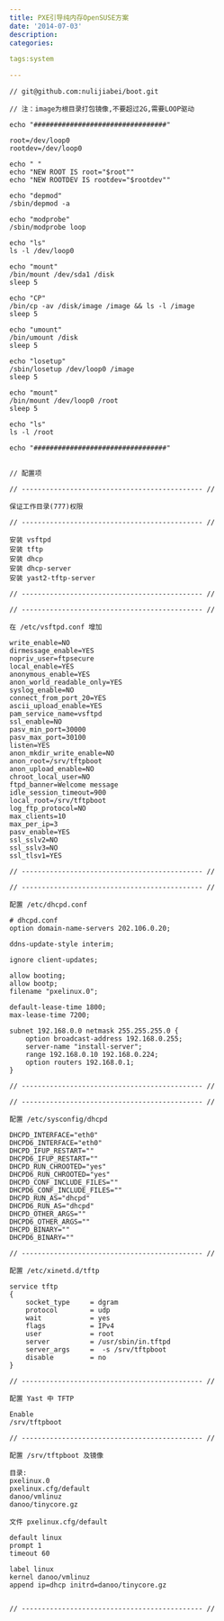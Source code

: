 ```yaml
---
title: PXE引导纯内存OpenSUSE方案
date: '2014-07-03'
description:
categories:

tags:system

---
```


	// git@github.com:nulijiabei/boot.git

	// 注：image为根目录打包镜像,不要超过2G,需要LOOP驱动

	echo "#################################"
	 
	root=/dev/loop0
	rootdev=/dev/loop0
	 
	echo " "
	echo "NEW ROOT IS root="$root""
	echo "NEW ROOTDEV IS rootdev="$rootdev""
	 
	echo "depmod"
	/sbin/depmod -a
	 
	echo "modprobe"
	/sbin/modprobe loop
	 
	echo "ls"
	ls -l /dev/loop0
	 
	echo "mount"
	/bin/mount /dev/sda1 /disk
	sleep 5
	 
	echo "CP"
	/bin/cp -av /disk/image /image && ls -l /image
	sleep 5
	 
	echo "umount"
	/bin/umount /disk
	sleep 5
	 
	echo "losetup"
	/sbin/losetup /dev/loop0 /image
	sleep 5
	 
	echo "mount"
	/bin/mount /dev/loop0 /root
	sleep 5
	 
	echo "ls"
	ls -l /root
	 
	echo "#################################"


	// 配置项

	// --------------------------------------------- //
	 
	保证工作目录(777)权限
	 
	// --------------------------------------------- //
	 
	安装 vsftpd
	安装 tftp
	安装 dhcp
	安装 dhcp-server
	安装 yast2-tftp-server
	 
	// --------------------------------------------- //
	 
	// --------------------------------------------- //
	 
	在 /etc/vsftpd.conf 增加
	 
	write_enable=NO
	dirmessage_enable=YES
	nopriv_user=ftpsecure
	local_enable=YES
	anonymous_enable=YES
	anon_world_readable_only=YES
	syslog_enable=NO
	connect_from_port_20=YES
	ascii_upload_enable=YES
	pam_service_name=vsftpd
	ssl_enable=NO
	pasv_min_port=30000
	pasv_max_port=30100
	listen=YES
	anon_mkdir_write_enable=NO
	anon_root=/srv/tftpboot
	anon_upload_enable=NO
	chroot_local_user=NO
	ftpd_banner=Welcome message
	idle_session_timeout=900
	local_root=/srv/tftpboot
	log_ftp_protocol=NO
	max_clients=10
	max_per_ip=3
	pasv_enable=YES
	ssl_sslv2=NO
	ssl_sslv3=NO
	ssl_tlsv1=YES
	 
	// --------------------------------------------- //
	 
	// --------------------------------------------- //
	 
	配置 /etc/dhcpd.conf
	 
	# dhcpd.conf
	option domain-name-servers 202.106.0.20;
	 
	ddns-update-style interim;
	 
	ignore client-updates;
	 
	allow booting;
	allow bootp;
	filename "pxelinux.0";
	 
	default-lease-time 1800;
	max-lease-time 7200;
	 
	subnet 192.168.0.0 netmask 255.255.255.0 {
	    option broadcast-address 192.168.0.255;
	    server-name "install-server";
	    range 192.168.0.10 192.168.0.224;
	    option routers 192.168.0.1;
	}
	 
	// --------------------------------------------- //
	 
	// --------------------------------------------- //
	 
	配置 /etc/sysconfig/dhcpd
	 
	DHCPD_INTERFACE="eth0"
	DHCPD6_INTERFACE="eth0"
	DHCPD_IFUP_RESTART=""
	DHCPD6_IFUP_RESTART=""
	DHCPD_RUN_CHROOTED="yes"
	DHCPD6_RUN_CHROOTED="yes"
	DHCPD_CONF_INCLUDE_FILES=""
	DHCPD6_CONF_INCLUDE_FILES=""
	DHCPD_RUN_AS="dhcpd"
	DHCPD6_RUN_AS="dhcpd"
	DHCPD_OTHER_ARGS=""
	DHCPD6_OTHER_ARGS=""
	DHCPD_BINARY=""
	DHCPD6_BINARY=""
	 
	// --------------------------------------------- //
	 
	配置 /etc/xinetd.d/tftp
	 
	service tftp
	{
		socket_type     = dgram
		protocol        = udp
		wait            = yes
		flags           = IPv4
		user            = root
		server          = /usr/sbin/in.tftpd
		server_args     =  -s /srv/tftpboot
		disable         = no
	}
	 
	// --------------------------------------------- //
	 
	配置 Yast 中 TFTP
	 
	Enable
	/srv/tftpboot
	 
	// --------------------------------------------- //
	 
	配置 /srv/tftpboot 及镜像
	 
	目录:
	pxelinux.0
	pxelinux.cfg/default
	danoo/vmlinuz
	danoo/tinycore.gz
	 
	文件 pxelinux.cfg/default
	 
	default linux
	prompt 1
	timeout 60
	 
	label linux
	kernel danoo/vmlinuz
	append ip=dhcp initrd=danoo/tinycore.gz
	 
	 
	// --------------------------------------------- //
